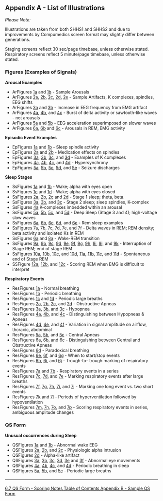 ## Appendix A - List of Illustrations

_Please Note:_

Illustrations are taken from both SHHS1 and SHHS2 and due to improvements by Compumedics screen format may slightly differ between generations.

Staging screens reflect 30 sec/page timebase, unless otherwise stated.
Respiratory screens reflect 5 minute/page timebase, unless otherwise stated.


### Figures (Examples of Signals)

**Arousal Examples**

- ArFigures [1a](:images_path:/a/ar1a.jpg?inline=1) and [1b](:images_path:/a/ar1b.jpg?inline=1) - Sample Arousals
- ArFigures [2a](:images_path:/a/ar2a.jpg?inline=1), [2b](:images_path:/a/ar2b.jpg?inline=1), [2c](:images_path:/a/ar2c.jpg?inline=1), [2d](:images_path:/a/ar2d.jpg?inline=1), [2e](:images_path:/a/ar2e.jpg?inline=1) - Sample Artifacts, K complexes, spindles, EEG shifts
- ArFigures [3a](:images_path:/a/ar3a.jpg?inline=1) and [3b](:images_path:/a/ar3b.jpg?inline=1) - Increase in EEG frequency from EMG artifact
- ArFigures [4a](:images_path:/a/ar4a.jpg?inline=1), [4b](:images_path:/a/ar4b.jpg?inline=1), and [4c](:images_path:/a/ar4c.jpg?inline=1) - Burst of delta activity or sawtooth-like waves - not arousals
- ArFigures [5a](:images_path:/a/ar5a.jpg?inline=1) and [5b](:images_path:/a/ar5b.jpg?inline=1) - EEG acceleration superimposed on slower waves
- ArFigures [6a](:images_path:/a/ar6a.jpg?inline=1), [6b](:images_path:/a/ar6b.jpg?inline=1) and [6c](:images_path:/a/ar6c.jpg?inline=1) - Arousals in REM, EMG activity


**Episodic Event Examples**

- EpFigures [1a](:images_path:/e/ep1a.jpg?inline=1) and [1b](:images_path:/e/ep1b.jpg?inline=1) - Sleep spindle activity
- EpFigures [2a](:images_path:/e/ep2a.jpg?inline=1) and [2b](:images_path:/e/ep2b.jpg?inline=1) - Medication effects on spindles
- EpFigures [3a](:images_path:/e/ep3a.jpg?inline=1), [3b](:images_path:/e/ep3b.jpg?inline=1), [3c](:images_path:/e/ep3c.jpg?inline=1), and [3d](:images_path:/e/ep3d.jpg?inline=1) - Examples of K complexes
- EpFigures [4a](:images_path:/e/ep4a.jpg?inline=1), [4b](:images_path:/e/ep4b.jpg?inline=1), [4c](:images_path:/e/ep4c.jpg?inline=1), and [4d](:images_path:/e/ep4d.jpg?inline=1) - Hypersynchrony
- EpFigures [5a](:images_path:/e/ep5a.jpg?inline=1), [5b](:images_path:/e/ep5b.jpg?inline=1), [5c](:images_path:/e/ep5c.jpg?inline=1), [5d](:images_path:/e/ep5d.jpg?inline=1), and [5e](:images_path:/e/ep5e.jpg?inline=1) - Seizure discharges


**Sleep Stages**

- SsFigures [1a](:images_path:/s/ss1a.jpg?inline=1) and [1b](:images_path:/s/ss1b.jpg?inline=1) - Wake; alpha with eyes open
- SsFigures [1c](:images_path:/s/ss1c.jpg?inline=1) and [1d](:images_path:/s/ss1d.jpg?inline=1) - Wake; alpha with eyes closed
- SsFigures [2a](:images_path:/s/ss2a.jpg?inline=1), [2b](:images_path:/s/ss2b.jpg?inline=1), [2c](:images_path:/s/ss2c.jpg?inline=1) and [2d](:images_path:/s/ss2d.jpg?inline=1) - Stage 1 sleep; theta, beta.
- SsFigures [3a](:images_path:/s/ss3a.jpg?inline=1), [3b](:images_path:/s/ss3b.jpg?inline=1), and [3c](:images_path:/s/ss3c.jpg?inline=1) - Stage 2 sleep; sleep spindles, K-complex
- SsFigures [4a](:images_path:/s/ss4a.jpg?inline=1) K-complexes imbedded within an arousal
- SsFigures [5a](:images_path:/s/ss5a.jpg?inline=1), [5b](:images_path:/s/ss5b.jpg?inline=1), [5c](:images_path:/s/ss5c.jpg?inline=1), and [5d](:images_path:/s/ss5d.jpg?inline=1) - Deep Sleep (Stage 3 and 4); high-voltage slow waves
- SsFigures [6a](:images_path:/s/ss6a.jpg?inline=1), [6b](:images_path:/s/ss6b.jpg?inline=1), [6c](:images_path:/s/ss6c.jpg?inline=1), [6d](:images_path:/s/ss6d.jpg?inline=1), and [6e](:images_path:/s/ss6e.jpg?inline=1) - Rem sleep examples
- SsFigures [7a](:images_path:/s/ss7a.jpg?inline=1), [7b](:images_path:/s/ss7b.jpg?inline=1), [7c](:images_path:/s/ss7c.jpg?inline=1), [7d](:images_path:/s/ss7d.jpg?inline=1), [7e](:images_path:/s/ss7e.jpg?inline=1), and [7f](:images_path:/s/ss7f.jpg?inline=1) - Delta waves in REM; REM density;  beta activity and isolated  Ks in REM
- SsFigures [6a](:images_path:/s/ss6a.jpg?inline=1) and [8a](:images_path:/s/ss8a.jpg?inline=1) - Wake-REM transition
- SsFigures [9a](:images_path:/s/ss9a.jpg?inline=1), [9b](:images_path:/s/ss9b.jpg?inline=1), [9c](:images_path:/s/ss9c.jpg?inline=1), [9d](:images_path:/s/ss9d.jpg?inline=1), [9e](:images_path:/s/ss9e.jpg?inline=1), [9f](:images_path:/s/ss9f.jpg?inline=1), [9g](:images_path:/s/ss9g.jpg?inline=1), [9h](:images_path:/s/ss9h.jpg?inline=1), [9i](:images_path:/s/ss9i.jpg?inline=1), [9j](:images_path:/s/ss9j.jpg?inline=1), and [9k](:images_path:/s/ss9k.jpg?inline=1) - Interruption of Stage REM; end of stage REM
- SsFigures [10a](:images_path:/s/ss10a.jpg?inline=1), [10b](:images_path:/s/ss10b.jpg?inline=1), [10c](:images_path:/s/ss10c.jpg?inline=1), and [10d](:images_path:/s/ss10d.jpg?inline=1), [11a](:images_path:/s/ss11a.jpg?inline=1), [11b](:images_path:/s/ss11b.jpg?inline=1), [11c](:images_path:/s/ss11c.jpg?inline=1), and [11d](:images_path:/s/ss11d.jpg?inline=1) - Spontaneous end of Stage REM
- SSFigure [12a](:images_path:/s/ss12a.jpg?inline=1), [12b](:images_path:/s/ss12b.jpg?inline=1), and [12c](:images_path:/s/ss12c.jpg?inline=1) - Scoring REM when EMG is difficult to interpret

**Respiratory Events**

- ResFigures [1a](:images_path:/r/re1a.jpg?inline=1) - Normal breathing
- ResFigures [1b](:images_path:/r/re1b.jpg?inline=1) - Periodic breathing
- ResFigures [1c](:images_path:/r/re1c.jpg?inline=1) and [1d](:images_path:/r/re1d.jpg?inline=1) - Periodic large breaths
- ResFigures [2a](:images_path:/r/re2a.jpg?inline=1), [2b](:images_path:/r/re2b.jpg?inline=1), [2c](:images_path:/r/re2c.jpg?inline=1), and [2d](:images_path:/r/re2d.jpg?inline=1) - Obstructive Apneas
- ResFigures [3a](:images_path:/r/re3a.jpg?inline=1), [3b](:images_path:/r/re3b.jpg?inline=1), and [3c](:images_path:/r/re3c.jpg?inline=1) - Hypopnea
- ResFigures [4a](:images_path:/r/re4a.jpg?inline=1), [4b](:images_path:/r/re4b.jpg?inline=1), and [4c](:images_path:/r/re4c.jpg?inline=1) - Distinguishing between Hypopneas & Apneas
- ResFigures [4d](:images_path:/r/re4d.jpg?inline=1), [4e](:images_path:/r/re4e.jpg?inline=1), and [4f](:images_path:/r/re4f.jpg?inline=1) - Variation in signal amplitude on airflow, thoracic, abdominal
- ResFigures [5a](:images_path:/r/re5a.jpg?inline=1), [5b](:images_path:/r/re5b.jpg?inline=1), and [5c](:images_path:/r/re5c.jpg?inline=1) - Central Apneas
- ResFigures [6a](:images_path:/r/re6a.jpg?inline=1), [6b](:images_path:/r/re6b.jpg?inline=1), and [6c](:images_path:/r/re6c.jpg?inline=1) - Distinguishing between Central and Obstructive Apneas
- ResFigures [6d](:images_path:/r/re6d.jpg?inline=1) -  Paradoxical breathing
- ResFigures [6e](:images_path:/r/re6e.jpg?inline=1), [6f](:images_path:/r/re6f.jpg?inline=1), and [6g](:images_path:/r/re6g.jpg?inline=1) - When to start/stop events
- ResFigures [6h](:images_path:/r/re6h.jpg?inline=1), [6i](:images_path:/r/re6i.jpg?inline=1), and [6j](:images_path:/r/re6j.jpg?inline=1) - Trough-to- trough marking of respiratory events
- ResFigures [7a](:images_path:/r/re7a.jpg?inline=1) and [7b](:images_path:/r/re7b.jpg?inline=1) - Respiratory events in a series
- ResFigures [7c](:images_path:/r/re7c.jpg?inline=1), [7d](:images_path:/r/re7d.jpg?inline=1), and [7e](:images_path:/r/re7e.jpg?inline=1) - Marking respiratory events after large breaths
- ResFigures [7f](:images_path:/r/re7f.jpg?inline=1), [7g](:images_path:/r/re7g.jpg?inline=1), [7h](:images_path:/r/re7h.jpg?inline=1), [7i](:images_path:/r/re7i.jpg?inline=1), and [7j](:images_path:/r/re7j.jpg?inline=1) - Marking one long event vs. two short events
- ResFigures [7k](:images_path:/r/re7k.jpg?inline=1) and [7l](:images_path:/r/re7l.jpg?inline=1) - Periods of hyperventilation followed by hypoventilation
- ResFigures [7m](:images_path:/r/re7m.jpg?inline=1), [7n](:images_path:/r/re7n.jpg?inline=1), [7o](:images_path:/r/re7o.jpg?inline=1), and [7p](:images_path:/r/re7p.jpg?inline=1) - Scoring respiratory events in series, ambiguous amplitude changes

### QS Form

**Unusual occurrences during Sleep**

- QSFigures [1a](:images_path:/q/qs1a.jpg?inline=1) and [1b](:images_path:/q/qs1b.jpg?inline=1) - Abnormal wake EEG
- QSFigures [2a](:images_path:/q/qs2a.jpg?inline=1), [2b](:images_path:/q/qs2b.jpg?inline=1), and [2c](:images_path:/q/qs2c.jpg?inline=1) - Physiologic alpha intrusion
- QSFigures [2d](:images_path:/q/qs2d.jpg?inline=1) - Alpha-like artifact
- QSFigures [3a](:images_path:/q/qs3a.jpg?inline=1), [3b](:images_path:/q/qs3b.jpg?inline=1), [3c](:images_path:/q/qs3c.jpg?inline=1), [3d](:images_path:/q/qs3d.jpg?inline=1), [3e](:images_path:/q/qs3e.jpg?inline=1) and [3f](:images_path:/q/qs3f.jpg?inline=1) - Abnormal eye movements
- QSFigures [4a](:images_path:/q/qs4a.jpg?inline=1), [4b](:images_path:/q/qs4b.jpg?inline=1), [4c](:images_path:/q/qs4c.jpg?inline=1), and [4d](:images_path:/q/qs4d.jpg?inline=1) - Periodic breathing in sleep
- QSFigures [5a](:images_path:/q/qs5a.jpg?inline=1), [5b](:images_path:/q/qs5b.jpg?inline=1), and [5c](:images_path:/q/qs5c.jpg?inline=1) - Periodic large breaths

<hr class="soften" style="margin-top: 20px;margin-bottom: 20px;"/>

<div class="center">
<div class="btn-group">
  <a href=":pages_path:/mop/6-70-mop-qs-form-scoring-notes.md" class="btn btn-default">
    <span class="glyphicon glyphicon-chevron-left"></span>
    6.7 QS Form - Scoring Notes
  </a>

  <a href=":pages_path:/mop/6-00-mop-toc.md" class="btn btn-default">
    <span class="glyphicon glyphicon-chevron-up"></span>
    Table of Contents
  </a>

  <a href=":pages_path:/mop/6-AB-mop-sample-qs-form.md" class="btn btn-success">
    Appendix B - Sample QS Form
    <span class="glyphicon glyphicon-chevron-right"></span>
  </a>
</div>
</div>
